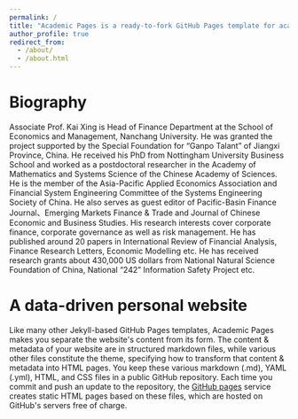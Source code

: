 ```yaml
---
permalink: /
title: "Academic Pages is a ready-to-fork GitHub Pages template for academic personal websites"
author_profile: true
redirect_from: 
  - /about/
  - /about.html
---
```

Biography
======
Associate Prof. Kai Xing is Head of Finance Department at the School of Economics and Management, Nanchang University. He was granted the project supported by the Special Foundation for “Ganpo Talant” of Jiangxi Province, China. He received his PhD from Nottingham University Business School and worked as a postdoctoral researcher in the Academy of Mathematics and Systems Science of the Chinese Academy of Sciences. He is the member of the Asia-Pacific Applied Economics Association and Financial System Engineering Committee of the Systems Engineering Society of China. He also serves as guest editor of Pacific-Basin Finance Journal、Emerging Markets Finance & Trade and Journal of Chinese Economic and Business Studies. His research interests cover corporate finance, corporate governance as well as risk management. He has published around 20 papers in International Review of Financial Analysis, Finance Research Letters, Economic Modelling etc. He has received research grants about 430,000 US dollars from National Natural Science Foundation of China, National “242” Information Safety Project etc.

A data-driven personal website
======
Like many other Jekyll-based GitHub Pages templates, Academic Pages makes you separate the website's content from its form. The content & metadata of your website are in structured markdown files, while various other files constitute the theme, specifying how to transform that content & metadata into HTML pages. You keep these various markdown (.md), YAML (.yml), HTML, and CSS files in a public GitHub repository. Each time you commit and push an update to the repository, the [GitHub pages](https://pages.github.com/) service creates static HTML pages based on these files, which are hosted on GitHub's servers free of charge.


